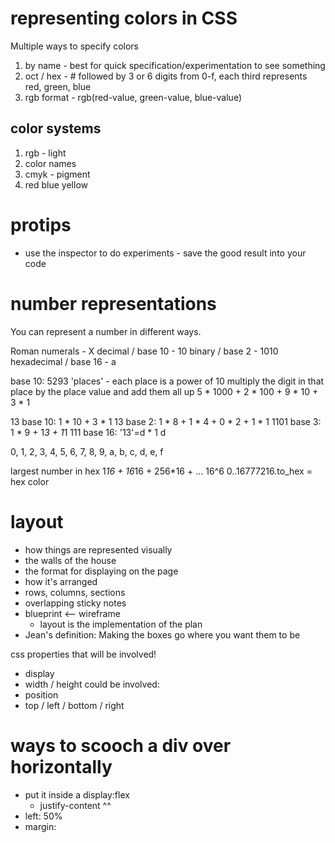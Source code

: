 # representing colors in CSS
Multiple ways to specify colors
1. by name - best for quick specification/experimentation to see something
2. oct / hex - # followed by 3 or 6 digits from 0-f, each third represents red, green, blue
3. rgb format - rgb(red-value, green-value, blue-value)

## color systems
1. rgb - light
2. color names
3. cmyk - pigment
4. red blue yellow

# protips
* use the inspector to do experiments - save the good result into your code


# number representations
You can represent a number in different ways.

Roman numerals - X
decimal / base 10 - 10
binary / base 2 - 1010
hexadecimal / base 16 - a

base 10: 5293
'places' - each place is a power of 10
multiply the digit in that place by the place value and add them all up
5 * 1000 + 2 * 100 + 9 * 10 + 3 * 1

13
base 10: 1 * 10 + 3 * 1
    13
base 2: 1 * 8 + 1 * 4 + 0 * 2 + 1 * 1
    1101
base 3: 1 * 9 + 1*3 + 1*1
    111
base 16: '13'=d * 1
    d

0, 1, 2, 3, 4, 5, 6, 7, 8, 9, a, b, c, d, e, f


largest number in hex
1*16 + 16*16 + 256*16 + ... 16^6
0..16777216.to_hex = hex color

# layout
* how things are represented visually
* the walls of the house
* the format for displaying on the page
* how it's arranged
* rows, columns, sections
* overlapping sticky notes
* blueprint <-- wireframe
  * layout is the implementation of the plan
* Jean's definition: Making the boxes go where you want them to be

css properties that will be involved!
* display
* width / height
could be involved:
* position
* top / left / bottom / right


# ways to scooch a div over horizontally
* put it inside a display:flex
  * justify-content ^^
* left: 50%
* margin: 